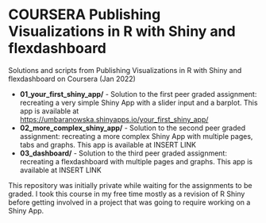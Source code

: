 # COURSERA Publishing Visualizations in R with Shiny and flexdashboard
Solutions and scripts from Publishing Visualizations in R with Shiny and flexdashboard on Coursera (Jan 2022)

- **01_your_first_shiny_app/** - Solution to the first peer graded assignment: recreating a very simple Shiny App with a slider input and a barplot.
This app is available at https://umbaranowska.shinyapps.io/your_first_shiny_app/
- **02_more_complex_shiny_app/** - Solution to the second peer graded assignment: recreating a more complex Shiny App with multiple pages, tabs and graphs.
This app is available at INSERT LINK
- **03_dashboard/** - Solution to the third peer graded assignment: recreating a flexdashboard with multiple pages and graphs.
This app is available at INSERT LINK

This repository was initially private while waiting for the assignments to be graded.
I took this course in my free time mostly as a revision of R Shiny before getting involved in a project that was going to require working on a Shiny App.
